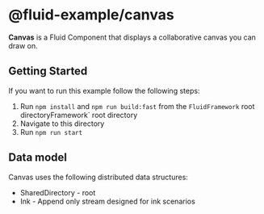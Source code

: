 # @fluid-example/canvas

**Canvas** is a Fluid Component that displays a collaborative canvas you can draw on.

## Getting Started

If you want to run this example follow the following steps:

1. Run `npm install` and `npm run build:fast` from the `FluidFramework` root directoryFramework` root directory
2. Navigate to this directory
3. Run `npm run start`

## Data model

Canvas uses the following distributed data structures:

- SharedDirectory - root
- Ink - Append only stream designed for ink scenarios
